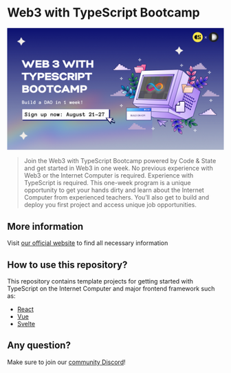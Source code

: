 # Web3 with TypeScript Bootcamp
<img src="./assets/main_banner.png"> </img>


> Join the Web3 with TypeScript Bootcamp powered by Code & State and get started in Web3 in one week. No previous experience with Web3 or the Internet Computer is required. Experience with TypeScript is required. This one-week program is a unique opportunity to get your hands dirty and learn about the Internet Computer from experienced teachers. You’ll also get to build and deploy you first project and access unique job opportunities.
## More information 
Visit [our official website](https://www.notion.so/tomahawkvc/Web3-with-TypeScript-Bootcamp-August-21-27th-2023-Powered-by-Code-State-and-Demergent-Labs-bebfd5cb2ae243779c85184c1d644aa9?pvs=4) to find all necessary information  

## How to use this repository?
This repository contains template projects for getting started with TypeScript on the Internet Computer and major frontend framework such as:
- [React](./templates/vite-react-azle/README.md)
- [Vue](./templates/vite-vue-azle/README.md)
- [Svelte](./templates/vite-svelte-azle/README.md)

## Any question?
Make sure to join our [community Discord](https://discord.gg/VxC9UXpy4c)!